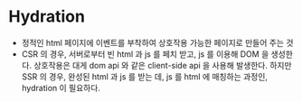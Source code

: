 # Hydration

- 정적인 html 페이지에 이벤트를 부착하여 상호작용 가능한 페이지로 만들어 주는 것
- CSR 의 경우, 서버로부터 빈 html 과 js 를 페치 받고, js 를 이용해 DOM 을 생성한다. 상호작용은 대게 dom api 와 같은 client-side api 을 사용해 발생한다. 하지만 SSR 의 경우, 완성된 html 과 js 를 받는 데, js 를 html 에 매칭하는 과정인, hydration 이 필요하다.
